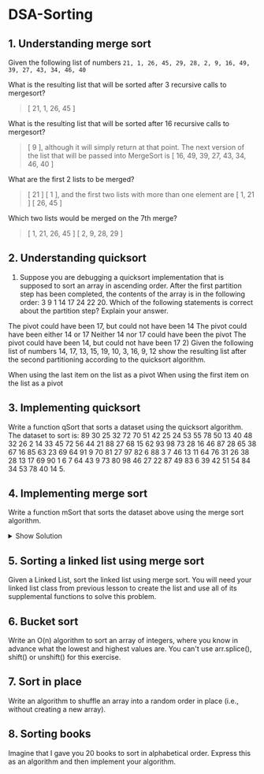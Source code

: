 # DSA-Sorting

## 1. Understanding merge sort
Given the following list of numbers `21, 1, 26, 45, 29, 28, 2, 9, 16, 49, 39, 27, 43, 34, 46, 40`

What is the resulting list that will be sorted after 3 recursive calls to mergesort?
> [ 21, 1, 26, 45 ]

What is the resulting list that will be sorted after 16 recursive calls to mergesort?
> [ 9 ], although it will simply return at that point. The next version of the list that will be passed into MergeSort is [ 16, 49, 39, 27, 43, 34, 46, 40 ]

What are the first 2 lists to be merged?
> [ 21 ] [ 1 ], and the first two lists with more than one element are [ 1, 21 ] [ 26, 45 ]

Which two lists would be merged on the 7th merge?
> [ 1, 21, 26, 45 ] [ 2, 9, 28, 29 ]

## 2. Understanding quicksort
1) Suppose you are debugging a quicksort implementation that is supposed to sort an array in ascending order. After the first partition step has been completed, the contents of the array is in the following order: 3 9 1 14 17 24 22 20. Which of the following statements is correct about the partition step? Explain your answer.

The pivot could have been 17, but could not have been 14
The pivot could have been either 14 or 17
Neither 14 nor 17 could have been the pivot
The pivot could have been 14, but could not have been 17
2) Given the following list of numbers 14, 17, 13, 15, 19, 10, 3, 16, 9, 12 show the resulting list after the second partitioning according to the quicksort algorithm.

When using the last item on the list as a pivot
When using the first item on the list as a pivot
## 3. Implementing quicksort
Write a function qSort that sorts a dataset using the quicksort algorithm. The dataset to sort is: 89 30 25 32 72 70 51 42 25 24 53 55 78 50 13 40 48 32 26 2 14 33 45 72 56 44 21 88 27 68 15 62 93 98 73 28 16 46 87 28 65 38 67 16 85 63 23 69 64 91 9 70 81 27 97 82 6 88 3 7 46 13 11 64 76 31 26 38 28 13 17 69 90 1 6 7 64 43 9 73 80 98 46 27 22 87 49 83 6 39 42 51 54 84 34 53 78 40 14 5.

## 4. Implementing merge sort
Write a function mSort that sorts the dataset above using the merge sort algorithm.

<details><summary>Show Solution</summary>
  
```js
function mSort (array) {
  if (array.length === 1) {
    return array
  }
  // Split Array in into right and left
  let length = array.length;
  let middle = Math.floor(length / 2);

  let left = array.slice(0, middle)
  let right = array.slice(middle, length)
  // console.log('left:', left);
  // console.log('right:', right)

  return merge(
    mSort(left),
    mSort(right)
  )
}

function merge(left, right){
  const result = [];
  let leftIndex = 0;
  let rightIndex = 0;

  // Iterate over every element in left and right
  while(leftIndex < left.length && rightIndex < right.length) {
    if (left[leftIndex] < right[rightIndex]) {
      result.push(left[leftIndex]) // can we increment right on the same line, but after the value has been passed?
      leftIndex++;
    } else {
      result.push(right[rightIndex]);
      rightIndex++;
    }
  }
  // console.log(left, right);

  // We concat in case there is a leftover element in the left or right arrays
  return result.concat(left.slice(leftIndex)).concat(right.slice(rightIndex))
}
```

</details>

## 5. Sorting a linked list using merge sort
Given a Linked List, sort the linked list using merge sort. You will need your linked list class from previous lesson to create the list and use all of its supplemental functions to solve this problem.

## 6. Bucket sort
Write an O(n) algorithm to sort an array of integers, where you know in advance what the lowest and highest values are. You can't use arr.splice(), shift() or unshift() for this exercise.

## 7. Sort in place
Write an algorithm to shuffle an array into a random order in place (i.e., without creating a new array).

## 8. Sorting books
Imagine that I gave you 20 books to sort in alphabetical order. Express this as an algorithm and then implement your algorithm.
